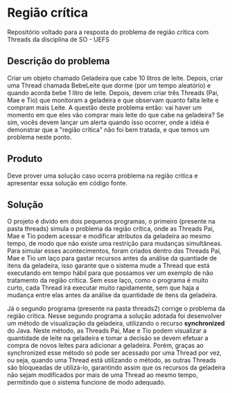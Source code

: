 # Região crítica
Repositório voltado para a resposta do problema de região crítica com Threads da disciplina de SO - UEFS

<h2>Descrição do problema</h2>
<p>Criar um objeto chamado Geladeira que cabe 10 litros de leite. Depois, criar uma Thread chamada BebeLeite que dorme (por um tempo aleatório) e quando acorda bebe 1 litro de leite. Depois, devem criar três Threads (Pai, Mae e Tio) que monitoram a geladeira e que observam quanto falta leite e compram mais Leite. A questão deste problema então: vai haver um momento em que eles vão comprar mais leite do que cabe na geladeira? Se sim, vocês devem lançar um alerta quando isso ocorrer, onde a idéia é demonstrar que a "região crítica" não foi bem tratada, e que temos um problema neste ponto.</p>

<h2>Produto</h2>
<p>Deve prover uma solução caso ocorra problema na região critica e apresentar essa solução em código fonte.</p>

<h2>Solução</h2>
<p>O projeto é divido em dois pequenos programas, o primeiro (presente na pasta threads) simula o problema da região crítica, onde as Threads Pai, Mae e Tio podem acessar e modificar atributos da geladeira ao mesmo tempo, de modo que não existe uma restrição para mudanças simultâneas. Para simular esses acontecimentos, foram criados dentro das Threads Pai, Mae e Tio um laço para gastar recursos antes da análise da quantiade de itens da geladeira, isso garante que o sistema mude a Thread que está executando em tempo hábil para que possamos ver um exemplo de não tratamento da região crítica. Sem esse laço, como o programa é muito curto, cada Thread irá executar muito rapidamente, sem que haja a mudança entre elas antes da análise da quantidade de itens da geladeira.</p>

<p>Já o segundo programa (presente na pasta threads2) corrige o problema da região crítica. Nesse segundo programa a solução adotada foi desenvolver um método de visualização da geladeira, utilizando o recurso <b>synchronized</b> do Java. Neste método, as Threads Pai, Mae e Tio podem visualizar a quantidade de leite na geladeira e tomar a decisão se devem efetuar a compra de novos leites para adicionar a geladeira. Porém, graças ao synchronized esse método só pode ser acessado por uma Thread por vez, ou seja, quando uma Thread está utilizando o método, as outras Threads são bloqueadas de utilizá-lo, garantindo assim que os recursos da geladeira não sejam modificados por mais de uma Thread ao mesmo tempo, permitindo que o sistema funcione de modo adequado.</p>
